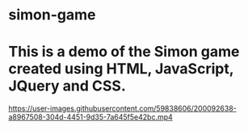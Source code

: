 # simon-game

# This is a demo of the Simon game created using HTML, JavaScript, JQuery and CSS.
https://user-images.githubusercontent.com/59838606/200092638-a8967508-304d-4451-9d35-7a645f5e42bc.mp4

